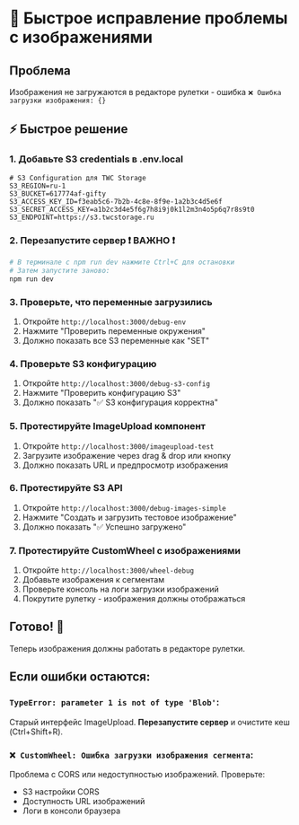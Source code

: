 # 🚀 Быстрое исправление проблемы с изображениями

## Проблема
Изображения не загружаются в редакторе рулетки - ошибка `❌ Ошибка загрузки изображения: {}`

## ⚡ Быстрое решение

### 1. Добавьте S3 credentials в .env.local
```env
# S3 Configuration для TWC Storage
S3_REGION=ru-1
S3_BUCKET=617774af-gifty
S3_ACCESS_KEY_ID=f3eab5c6-7b2b-4c8e-8f9e-1a2b3c4d5e6f
S3_SECRET_ACCESS_KEY=a1b2c3d4e5f6g7h8i9j0k1l2m3n4o5p6q7r8s9t0
S3_ENDPOINT=https://s3.twcstorage.ru
```

### 2. Перезапустите сервер ❗ ВАЖНО ❗
```bash
# В терминале с npm run dev нажмите Ctrl+C для остановки
# Затем запустите заново:
npm run dev
```

### 3. Проверьте, что переменные загрузились
1. Откройте `http://localhost:3000/debug-env`
2. Нажмите "Проверить переменные окружения"
3. Должно показать все S3 переменные как "SET"

### 4. Проверьте S3 конфигурацию
1. Откройте `http://localhost:3000/debug-s3-config`
2. Нажмите "Проверить конфигурацию S3"
3. Должно показать "✅ S3 конфигурация корректна"

### 5. Протестируйте ImageUpload компонент
1. Откройте `http://localhost:3000/imageupload-test`
2. Загрузите изображение через drag & drop или кнопку
3. Должно показать URL и предпросмотр изображения

### 6. Протестируйте S3 API
1. Откройте `http://localhost:3000/debug-images-simple`
2. Нажмите "Создать и загрузить тестовое изображение"
3. Должно показать "✅ Успешно загружено"

### 7. Протестируйте CustomWheel с изображениями
1. Откройте `http://localhost:3000/wheel-debug`
2. Добавьте изображения к сегментам
3. Проверьте консоль на логи загрузки изображений
4. Покрутите рулетку - изображения должны отображаться

## Готово! 🎉
Теперь изображения должны работать в редакторе рулетки.

## Если ошибки остаются:

### `TypeError: parameter 1 is not of type 'Blob'`:
Старый интерфейс ImageUpload. **Перезапустите сервер** и очистите кеш (Ctrl+Shift+R).

### `❌ CustomWheel: Ошибка загрузки изображения сегмента`:
Проблема с CORS или недоступностью изображений. Проверьте:
- S3 настройки CORS
- Доступность URL изображений
- Логи в консоли браузера 